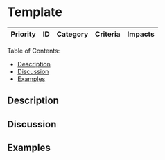 # Template

Priority | ID | Category | Criteria | Impacts
---------|----|----------|----------|--------

Table of Contents:
- [Description](#description)
- [Discussion](#discussion)
- [Examples](#examples)

## Description

## Discussion

## Examples

[ADOPTION]: ../../impacted-areas/ADOPTION.md
[CONTRIBUTIONS]: ../../impacted-areas/CONTRIBUTIONS.md
[CORRECTNESS]: ../../impacted-areas/CORRECTNESS.md
[GOVERNANCE]: ../../impacted-areas/GOVERNANCE.md
[PROJECT-MAINTENANCE]: ../../impacted-areas/PROJECT-MAINTENANCE.md
[ROBUSTNESS]: ../../impacted-areas/ROBUSTNESS.md
[SECURITY]: ../../impacted-areas/SECURITY.md
[TESTABILITY]: ../../impacted-areas/TESTABILITY.md
[Base Class]: ../../glossary/base-class.md
[Branded Type]: ../../glossary/branded-type.md
[Caller]: ../../glossary/caller.md
[CQRS]: ../../glossary/CQRS.md
[Data Bag]: ../../glossary/data-bag.md
[Data Guarantee]: ../../glossary/data-guarantee.md
[Data Guard]: ../../glossary/data-guard.md
[Default Value]: ../../glossary/default-value.md
[Defensive Programming]: ../../glossary/defensive-programming.md
[Dependency]: ../../glossary/dependency.md
[Dependency Injection]: ../../glossary/dependency-injection.md
[Docblock]: ../../glossary/docblock.md
[End-User]: ../../glossary/end-user.md
[Entity]: ../../glossary/entity.md
[Exported Item]: ../../glossary/exported-item.md
[Extension]: ../../glossary/extension.md
[Flavoured Type]: ../../glossary/flavoured-type.md
[Function Prefix]: ../../glossary/function-prefix.md
[Function Signature]: ../../glossary/function-signature.md
[Hard-Coded]: ../../glossary/hard-coded.md
[Identity]: ../../glossary/identity.md
[Identity Function]: ../../glossary/identity-function.md
[Identity Type]: ../../glossary/identity-type.md
[Immutability]: ../../glossary/immutability.md
[Inherited Method]: ../../glossary/inherited-method.md
[Instantiable Type]: ../../glossary/instantiable-type.md
[Mandatory Dependency]: ../../glossary/mandatory-dependency.md
[No-Op]: ../../glossary/no-op.md
[Nominal Typing]: ../../glossary/nominal-typing.md
[Optional Input]: ../../glossary/optional-input.md
[Overridden Method]: ../../glossary/overridden-method.md
[Plain Object]: ../../glossary/plain-object.md
[Primitive Type]: ../../glossary/primitive-type.md
[Protocol]: ../../glossary/protocol.md
[Refined Type]: ../../glossary/refined-type.md
[Rest Parameter]: ../../glossary/rest-parameter.md
[Reusability]: ../../glossary/reusability.md
[Side Effects]: ../../glossary/side-effects.md
[Smart Constructor]: ../../glossary/smart-constructor.md
[Value Object]: ../../glossary/value-object.md
